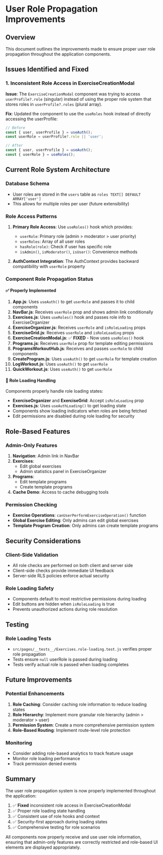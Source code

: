 # User Role Propagation Improvements

## Overview
This document outlines the improvements made to ensure proper user role propagation throughout the application components.

## Issues Identified and Fixed

### 1. Inconsistent Role Access in ExerciseCreationModal
**Issue**: The `ExerciseCreationModal` component was trying to access `userProfile?.role` (singular) instead of using the proper role system that stores roles in `userProfile?.roles` (plural array).

**Fix**: Updated the component to use the `useRoles` hook instead of directly accessing the userProfile:
```javascript
// Before
const { user, userProfile } = useAuth();
const userRole = userProfile?.role || 'user';

// After  
const { user, userProfile } = useAuth();
const { userRole } = useRoles();
```

## Current Role System Architecture

### Database Schema
- User roles are stored in the `users` table as `roles TEXT[] DEFAULT ARRAY['user']`
- This allows for multiple roles per user (future extensibility)

### Role Access Patterns
1. **Primary Role Access**: Use `useRoles()` hook which provides:
   - `userRole`: Primary role (admin > moderator > user priority)
   - `userRoles`: Array of all user roles
   - `hasRole(role)`: Check if user has specific role
   - `isAdmin()`, `isModerator()`, `isUser()`: Convenience methods

2. **AuthContext Integration**: The AuthContext provides backward compatibility with `userRole` property

### Component Role Propagation Status

#### ✅ Properly Implemented
1. **App.js**: Uses `useAuth()` to get `userRole` and passes it to child components
2. **NavBar.js**: Receives `userRole` prop and shows admin link conditionally
3. **Exercises.js**: Uses `useRoles()` hook and passes role info to ExerciseOrganizer
4. **ExerciseOrganizer.js**: Receives `userRole` and `isRoleLoading` props
5. **ExerciseGrid.js**: Receives `userRole` and `isRoleLoading` props
6. **ExerciseCreationModal.js**: ✅ **FIXED** - Now uses `useRoles()` hook
7. **Programs.js**: Receives `userRole` prop for template editing permissions
8. **ProgramsWorkoutHub.js**: Receives and passes `userRole` to child components
9. **CreateProgram.js**: Uses `useAuth()` to get `userRole` for template creation
10. **LogWorkout.js**: Uses `useAuth()` to get `userRole`
11. **QuickWorkout.js**: Uses `useAuth()` to get `userRole`

#### 🔄 Role Loading Handling
Components properly handle role loading states:
- **ExerciseOrganizer** and **ExerciseGrid**: Accept `isRoleLoading` prop
- **Exercises.js**: Uses `useAuthLoading()` to get loading state
- Components show loading indicators when roles are being fetched
- Edit permissions are disabled during role loading for security

## Role-Based Features

### Admin-Only Features
1. **Navigation**: Admin link in NavBar
2. **Exercises**: 
   - Edit global exercises
   - Admin statistics panel in ExerciseOrganizer
3. **Programs**: 
   - Edit template programs
   - Create template programs
4. **Cache Demo**: Access to cache debugging tools

### Permission Checking
- **Exercise Operations**: `canUserPerformExerciseOperation()` function
- **Global Exercise Editing**: Only admins can edit global exercises
- **Template Program Creation**: Only admins can create template programs

## Security Considerations

### Client-Side Validation
- All role checks are performed on both client and server side
- Client-side checks provide immediate UI feedback
- Server-side RLS policies enforce actual security

### Role Loading Safety
- Components default to most restrictive permissions during loading
- Edit buttons are hidden when `isRoleLoading` is true
- Prevents unauthorized actions during role resolution

## Testing

### Role Loading Tests
- `src/pages/__tests__/Exercises.role-loading.test.js` verifies proper role propagation
- Tests ensure `null` userRole is passed during loading
- Tests verify actual role is passed when loading completes

## Future Improvements

### Potential Enhancements
1. **Role Caching**: Consider caching role information to reduce loading states
2. **Role Hierarchy**: Implement more granular role hierarchy (admin > moderator > user)
3. **Permission System**: Create a more comprehensive permission system
4. **Role-Based Routing**: Implement route-level role protection

### Monitoring
- Consider adding role-based analytics to track feature usage
- Monitor role loading performance
- Track permission denied events

## Summary

The user role propagation system is now properly implemented throughout the application:

1. ✅ **Fixed** inconsistent role access in ExerciseCreationModal
2. ✅ Proper role loading state handling
3. ✅ Consistent use of role hooks and context
4. ✅ Security-first approach during loading states
5. ✅ Comprehensive testing for role scenarios

All components now properly receive and use user role information, ensuring that admin-only features are correctly restricted and role-based UI elements are displayed appropriately.